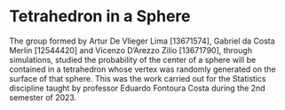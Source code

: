 # Tetrahedron in a Sphere

The group formed by Artur De Vlieger Lima [13671574], Gabriel da Costa Merlin [12544420] and
Vicenzo D’Arezzo Zilio [13671790], through simulations, studied the probability of the center of
a sphere will be contained in a tetrahedron whose vertex was randomly generated on the surface of that sphere.
This was the work carried out for the Statistics discipline taught by professor Eduardo Fontoura Costa
during the 2nd semester of 2023.
